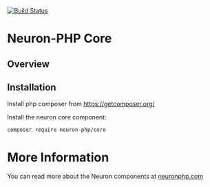 [![Build Status](https://app.travis-ci.com/Neuron-PHP/core.svg?token=F8zCwpT7x7Res7J2N4vF&branch=master)](https://app.travis-ci.com/Neuron-PHP/core)
# Neuron-PHP Core

## Overview

## Installation

Install php composer from https://getcomposer.org/

Install the neuron core component:

    composer require neuron-php/core


# More Information

You can read more about the Neuron components at [neuronphp.com](http://neuronphp.com)
